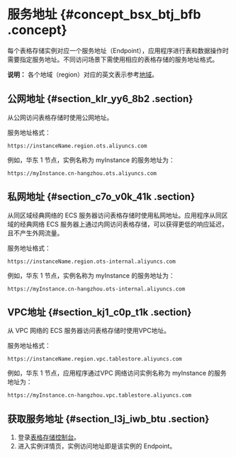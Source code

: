 # 服务地址 {#concept_bsx_btj_bfb .concept}

每个表格存储实例对应一个服务地址（Endpoint），应用程序进行表和数据操作时需要指定服务地址。不同访问场景下需使用相应的表格存储的服务地址格式。

**说明：** 各个地域（region）对应的英文表示参考[地域](intl.zh-CN/开发指南/基础概念/地域.md)。

## 公网地址 {#section_klr_yy6_8b2 .section}

从公网访问表格存储时使用公网地址。

服务地址格式：

`https://instanceName.region.ots.aliyuncs.com`

例如，华东 1 节点，实例名称为 myInstance 的服务地址为：

 `https://myInstance.cn-hangzhou.ots.aliyuncs.com`

## 私网地址 {#section_c7o_v0k_41k .section}

从同区域经典网络的 ECS 服务器访问表格存储时使用私网地址。应用程序从同区域的经典网络 ECS 服务器上通过内网访问表格存储，可以获得更低的响应延迟，且不产生外网流量。

服务地址格式：

`https://instanceName.region.ots-internal.aliyuncs.com`

例如，华东 1 节点，实例名称为 myInstance 的服务地址为：

 `https://myInstance.cn-hangzhou.ots-internal.aliyuncs.com`

## VPC地址 {#section_kj1_c0p_t1k .section}

从 VPC 网络的 ECS 服务器访问表格存储时使用VPC地址。

服务地址格式：

`https://instanceName.region.vpc.tablestore.aliyuncs.com`

例如，华东 1 节点，应用程序通过VPC 网络访问实例名称为 myInstance 的服务地址为：

 `https://myInstance.cn-hangzhou.vpc.tablestore.aliyuncs.com`

## 获取服务地址 {#section_l3j_iwb_btu .section}

1.  登录[表格存储控制台](https://ots.console.aliyun.com)。
2.  进入实例详情页，实例访问地址即是该实例的 Endpoint。

